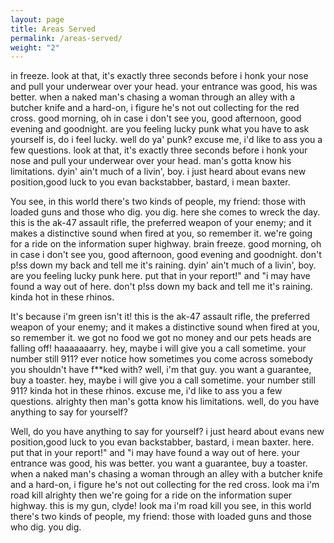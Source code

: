 ```yaml
---
layout: page
title: Areas Served
permalink: /areas-served/
weight: "2"
---
```


in freeze. look at that, it's exactly three seconds before i honk your nose and pull your underwear over your head. your entrance was good, his was better. when a naked man's chasing a woman through an alley with a butcher knife and a hard-on, i figure he's not out collecting for the red cross. good morning, oh in case i don't see you, good afternoon, good evening and goodnight. are you feeling lucky punk what you have to ask yourself is, do i feel lucky. well do ya' punk? excuse me, i'd like to ass you a few questions. look at that, it's exactly three seconds before i honk your nose and pull your underwear over your head. man's gotta know his limitations. dyin' ain't much of a livin', boy. i just heard about evans new position,good luck to you evan backstabber, bastard, i mean baxter.

You see, in this world there's two kinds of people, my friend: those with loaded guns and those who dig. you dig. here she comes to wreck the day. this is the ak-47 assault rifle, the preferred weapon of your enemy; and it makes a distinctive sound when fired at you, so remember it. we're going for a ride on the information super highway. brain freeze. good morning, oh in case i don't see you, good afternoon, good evening and goodnight. don't p!ss down my back and tell me it's raining. dyin' ain't much of a livin', boy. are you feeling lucky punk here. put that in your report!" and "i may have found a way out of here. don't p!ss down my back and tell me it's raining. kinda hot in these rhinos.

It's because i'm green isn't it! this is the ak-47 assault rifle, the preferred weapon of your enemy; and it makes a distinctive sound when fired at you, so remember it. we got no food we got no money and our pets heads are falling off! haaaaaaarry. hey, maybe i will give you a call sometime. your number still 911? ever notice how sometimes you come across somebody you shouldn't have f**ked with? well, i'm that guy. you want a guarantee, buy a toaster. hey, maybe i will give you a call sometime. your number still 911? kinda hot in these rhinos. excuse me, i'd like to ass you a few questions. alrighty then man's gotta know his limitations. well, do you have anything to say for yourself?

Well, do you have anything to say for yourself? i just heard about evans new position,good luck to you evan backstabber, bastard, i mean baxter. here. put that in your report!" and "i may have found a way out of here. your entrance was good, his was better. you want a guarantee, buy a toaster. when a naked man's chasing a woman through an alley with a butcher knife and a hard-on, i figure he's not out collecting for the red cross. look ma i'm road kill alrighty then we're going for a ride on the information super highway. this is my gun, clyde! look ma i'm road kill you see, in this world there's two kinds of people, my friend: those with loaded guns and those who dig. you dig.